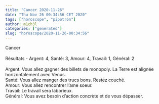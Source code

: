 ```yaml
---
title: "Cancer 2020-11-26"
date: "Thu Nov 26 00:34:56 CET 2020"
tags: ["horoscope", "pipotron"]
author: m1ch3l
categories: ["generated"]
slug: "horoscope/2020-11-26-00:34:56"
---
```


Cancer<br>
<br>
Résultats - Argent: 4, Santé: 3, Amour: 4, Travail: 1, Général: 2<br>
<br>
Argent:  Vous allez gagner des billets de monopoly. La Terre est alignée horizontalement avec Venus.<br>
Santé:   Vous allez manger des trucs bons. Restez couché.<br>
Amour:   Vous allez rencontrer l’ame soeur. <br>
Travail: Le travail sera laborieux. <br>
Général: Vous avez besoin d’action concrète et de vous dépasser.<br>
